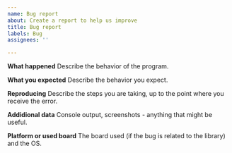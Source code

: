 ```yaml
---
name: Bug report
about: Create a report to help us improve
title: Bug report
labels: Bug
assignees: ''

---
```


**What happened**
Describe the behavior of the program.

**What you expected**
Describe the behavior you expect.

**Reproducing**
Describe the steps you are taking, up to the point where you receive the error.

**Addidional data**
Console output, screenshots - anything that might be useful.

**Platform or used board**
The board used (if the bug is related to the library) and the OS.
